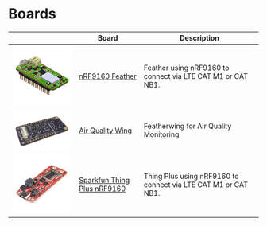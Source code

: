 # Boards

|                                                                | Board                                     | Description                                                    |
| -------------------------------------------------------------- | ----------------------------------------- | -------------------------------------------------------------- |
| [![nRF9160 Feather][fw]][fw-intro]                             | [nRF9160 Feather][fw-intro]               | Feather using nRF9160 to connect via LTE CAT M1 or CAT NB1.    |
| [![Air Quality Wing][aqw]][aqw-intro]                          | [Air Quality Wing][aqw-intro]             | Featherwing for Air Quality Monitoring                         |
| [![Sparkfun Thing Plus nRF9160][thing-plus-image]][thing-plus] | [Sparkfun Thing Plus nRF9160][thing-plus] | Thing Plus using nRF9160 to connect via LTE CAT M1 or CAT NB1. |

[aqw]: img/air-quality-wing/aqw-board-x200.jpg
[aqw-intro]: ./air-quality-wing/index.md
[fw]: img/nrf91-feather-v31-headers-x200.png
[fw-intro]: ./nrf9160-getting-started.md
[thing-plus-image]: img/sparkfun_thing_plus_nrf9160.jpeg
[thing-plus]: https://www.sparkfun.com/products/17354?utm_source=sendfox&utm_medium=email&utm_campaign=nrf9160-thing-plus
